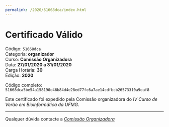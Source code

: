 ```yaml
---
permalink: /2020/51668dca/index.html
---
```


# Certificado Válido

Código: `51668dca`<br>
Categoria: **organizador**<br>
Curso: **Comissão Organizadora**<br>
Data: **27/01/2020 a 31/01/2020**<br>
Carga Horária: **30**<br>
Edição: **2020**<br>


Código completo: `51668dca5be54a158190e46b84d4e28ed77fc6a7ae14cdfbcb26573310a9eaf8`


Este certificado foi expedido pela Comissão organizadora do *IV Curso de Verão em Bioinformática da UFMG*.

----

Qualquer dúvida contacte a [_Comissão Organizadora_](<mailto:cursobioinfoufmg@gmail.com$subject=[Certificados]>)

